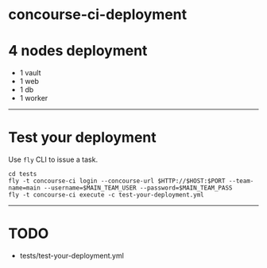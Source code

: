 # concourse-ci-deployment

# 4 nodes deployment

* 1 vault
* 1 web
* 1 db
* 1 worker

---

# Test your deployment

Use `fly` CLI to issue a task.

```
cd tests
fly -t concourse-ci login --concourse-url $HTTP://$HOST:$PORT --team-name=main --username=$MAIN_TEAM_USER --password=$MAIN_TEAM_PASS
fly -t concourse-ci execute -c test-your-deployment.yml
```

---

# TODO

* tests/test-your-deployment.yml
